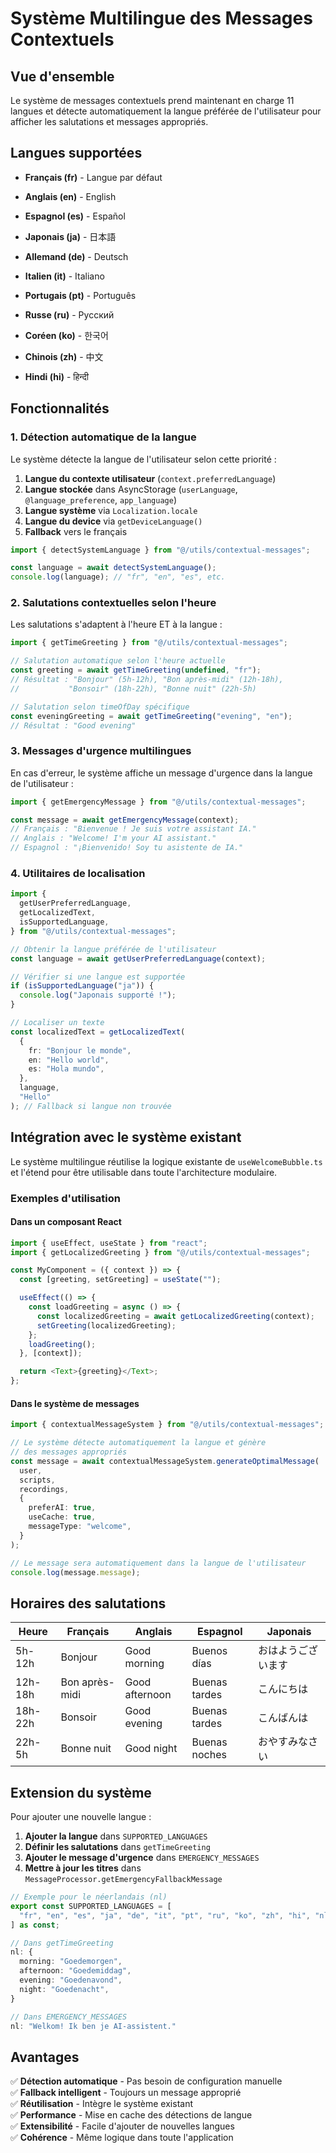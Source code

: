 # Système Multilingue des Messages Contextuels

## Vue d'ensemble

Le système de messages contextuels prend maintenant en charge 11 langues et détecte automatiquement la langue préférée de l'utilisateur pour afficher les salutations et messages appropriés.

## Langues supportées

- **Français (fr)** - Langue par défaut
- **Anglais (en)** - English
- **Espagnol (es)** - Español
- **Japonais (ja)** - 日本語
- **Allemand (de)** - Deutsch
- **Italien (it)** - Italiano
- **Portugais (pt)** - Português
- **Russe (ru)** - Русский
- **Coréen (ko)** - 한국어
- **Chinois (zh)** - 中文

- **Hindi (hi)** - हिन्दी

## Fonctionnalités

### 1. Détection automatique de la langue

Le système détecte la langue de l'utilisateur selon cette priorité :

1. **Langue du contexte utilisateur** (`context.preferredLanguage`)
2. **Langue stockée** dans AsyncStorage (`userLanguage`, `@language_preference`, `app_language`)
3. **Langue système** via `Localization.locale`
4. **Langue du device** via `getDeviceLanguage()`
5. **Fallback** vers le français

```typescript
import { detectSystemLanguage } from "@/utils/contextual-messages";

const language = await detectSystemLanguage();
console.log(language); // "fr", "en", "es", etc.
```

### 2. Salutations contextuelles selon l'heure

Les salutations s'adaptent à l'heure ET à la langue :

```typescript
import { getTimeGreeting } from "@/utils/contextual-messages";

// Salutation automatique selon l'heure actuelle
const greeting = await getTimeGreeting(undefined, "fr");
// Résultat : "Bonjour" (5h-12h), "Bon après-midi" (12h-18h),
//           "Bonsoir" (18h-22h), "Bonne nuit" (22h-5h)

// Salutation selon timeOfDay spécifique
const eveningGreeting = await getTimeGreeting("evening", "en");
// Résultat : "Good evening"
```

### 3. Messages d'urgence multilingues

En cas d'erreur, le système affiche un message d'urgence dans la langue de l'utilisateur :

```typescript
import { getEmergencyMessage } from "@/utils/contextual-messages";

const message = await getEmergencyMessage(context);
// Français : "Bienvenue ! Je suis votre assistant IA."
// Anglais : "Welcome! I'm your AI assistant."
// Espagnol : "¡Bienvenido! Soy tu asistente de IA."
```

### 4. Utilitaires de localisation

```typescript
import {
  getUserPreferredLanguage,
  getLocalizedText,
  isSupportedLanguage,
} from "@/utils/contextual-messages";

// Obtenir la langue préférée de l'utilisateur
const language = await getUserPreferredLanguage(context);

// Vérifier si une langue est supportée
if (isSupportedLanguage("ja")) {
  console.log("Japonais supporté !");
}

// Localiser un texte
const localizedText = getLocalizedText(
  {
    fr: "Bonjour le monde",
    en: "Hello world",
    es: "Hola mundo",
  },
  language,
  "Hello"
); // Fallback si langue non trouvée
```

## Intégration avec le système existant

Le système multilingue réutilise la logique existante de `useWelcomeBubble.ts` et l'étend pour être utilisable dans toute l'architecture modulaire.

### Exemples d'utilisation

#### Dans un composant React

```typescript
import { useEffect, useState } from "react";
import { getLocalizedGreeting } from "@/utils/contextual-messages";

const MyComponent = ({ context }) => {
  const [greeting, setGreeting] = useState("");

  useEffect(() => {
    const loadGreeting = async () => {
      const localizedGreeting = await getLocalizedGreeting(context);
      setGreeting(localizedGreeting);
    };
    loadGreeting();
  }, [context]);

  return <Text>{greeting}</Text>;
};
```

#### Dans le système de messages

```typescript
import { contextualMessageSystem } from "@/utils/contextual-messages";

// Le système détecte automatiquement la langue et génère
// des messages appropriés
const message = await contextualMessageSystem.generateOptimalMessage(
  user,
  scripts,
  recordings,
  {
    preferAI: true,
    useCache: true,
    messageType: "welcome",
  }
);

// Le message sera automatiquement dans la langue de l'utilisateur
console.log(message.message);
```

## Horaires des salutations

| Heure   | Français       | Anglais        | Espagnol      | Japonais           |
| ------- | -------------- | -------------- | ------------- | ------------------ |
| 5h-12h  | Bonjour        | Good morning   | Buenos días   | おはようございます |
| 12h-18h | Bon après-midi | Good afternoon | Buenas tardes | こんにちは         |
| 18h-22h | Bonsoir        | Good evening   | Buenas tardes | こんばんは         |
| 22h-5h  | Bonne nuit     | Good night     | Buenas noches | おやすみなさい     |

## Extension du système

Pour ajouter une nouvelle langue :

1. **Ajouter la langue** dans `SUPPORTED_LANGUAGES`
2. **Définir les salutations** dans `getTimeGreeting`
3. **Ajouter le message d'urgence** dans `EMERGENCY_MESSAGES`
4. **Mettre à jour les titres** dans `MessageProcessor.getEmergencyFallbackMessage`

```typescript
// Exemple pour le néerlandais (nl)
export const SUPPORTED_LANGUAGES = [
  "fr", "en", "es", "ja", "de", "it", "pt", "ru", "ko", "zh", "hi", "nl"
] as const;

// Dans getTimeGreeting
nl: {
  morning: "Goedemorgen",
  afternoon: "Goedemiddag",
  evening: "Goedenavond",
  night: "Goedenacht",
}

// Dans EMERGENCY_MESSAGES
nl: "Welkom! Ik ben je AI-assistent."
```

## Avantages

✅ **Détection automatique** - Pas besoin de configuration manuelle  
✅ **Fallback intelligent** - Toujours un message approprié  
✅ **Réutilisation** - Intègre le système existant  
✅ **Performance** - Mise en cache des détections de langue  
✅ **Extensibilité** - Facile d'ajouter de nouvelles langues  
✅ **Cohérence** - Même logique dans toute l'application
